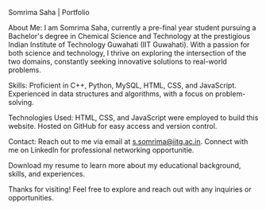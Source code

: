 Somrima Saha | Portfolio

About Me: I am Somrima Saha, currently a pre-final year student pursuing a Bachelor's degree in Chemical Science and Technology at the prestigious Indian Institute of Technology Guwahati (IIT Guwahati). With a passion for both science and technology, I thrive on exploring the intersection of the two domains, constantly seeking innovative solutions to real-world problems.

Skills: Proficient in C++, Python, MySQL, HTML, CSS, and JavaScript. Experienced in data structures and algorithms, with a focus on problem-solving.

Technologies Used: HTML, CSS, and JavaScript were employed to build this website. Hosted on GitHub for easy access and version control.

Contact: Reach out to me via email at s.somrima@iitg.ac.in. Connect with me on LinkedIn for professional networking opportunitie.

Download my resume to learn more about my educational background, skills, and experiences.

Thanks for visiting! Feel free to explore and reach out with any inquiries or opportunities.
